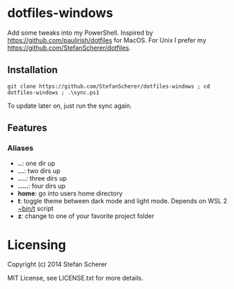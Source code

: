 # dotfiles-windows

Add some tweaks into my PowerShell.
Inspired by <https://github.com/paulirish/dotfiles> for MacOS.
For Unix I prefer my <https://github.com/StefanScherer/dotfiles>.

## Installation
```
git clone https://github.com/StefanScherer/dotfiles-windows ; cd dotfiles-windows ; .\sync.ps1
```

To update later on, just run the sync again.

## Features

### Aliases

* **..**: one dir up
* **...**: two dirs up
* **....**: three dirs up
* **.....**: four dirs up
* **home**: go into users home directory
* **t**: toggle theme between dark mode and light mode. Depends on WSL 2 [~bin/t](https://github.com/StefanScherer/dotfiles/blob/master/bin/t) script
* **z**: change to one of your favorite project folder

# Licensing
Copyright (c) 2014 Stefan Scherer

MIT License, see LICENSE.txt for more details.
